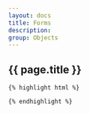 ```yaml
---
layout: docs
title: Forms
description: 
group: Objects
---
```


<section id="headings clearfix">
	<h2 class="section__title">{{ page.title }}</h2>


	
	{% highlight html %}

	{% endhighlight %}

</section>